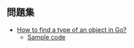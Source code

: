 ## 問題集
- [How to find a type of an object in Go?](https://stackoverflow.com/questions/20170275/how-to-find-a-type-of-an-object-in-go)
  - [Sample code](type-1.md)
